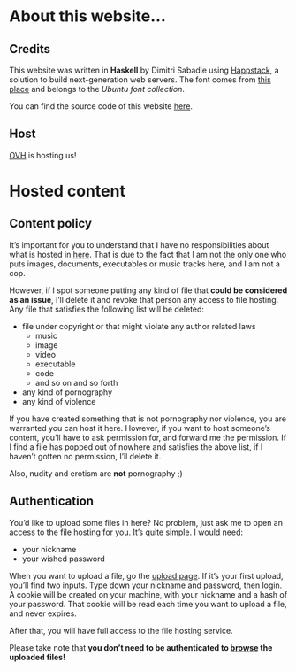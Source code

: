 ﻿# About this website…

## Credits

This website was written in **Haskell** by Dimitri Sabadie using
[Happstack](http://happstack.com/), a solution to build next-generation web
servers. The font comes from
[this place](http://www.google.com/fonts#UsePlace:use/Collection:Ubuntu) and
belongs to the *Ubuntu font collection*.

You can find the source code of this website
[here](https://github.com/phaazon/phaazon.net).

## Host

[OVH](http://www.ovh.com) is hosting us!

# Hosted content

## Content policy

It’s important for you to understand that I have no responsibilities about
what is hosted in [here](/browse). That is due to the fact that I am not the
only one who puts images, documents, executables or music tracks here, and I am
not a cop.

However, if I spot someone putting any kind of file that **could be
considered as an issue**, I’ll delete it and revoke that person
any access to file hosting. Any file that satisfies the following list will be
deleted:

- file under copyright or that might violate any author related laws
    - music
    - image
    - video
    - executable
    - code
    - and so on and so forth
- any kind of pornography
- any kind of violence

If you have created something that is not pornography nor violence, you are
warranted you can host it here. However, if you want to host someone’s content,
you’ll have to ask permission for, and forward me the permission. If I find
a file has popped out of nowhere and satisfies the above list, if I haven’t
gotten no permission, I’ll delete it.

Also, nudity and erotism are **not** pornography ;)

## Authentication

You’d like to upload some files in here? No problem, just ask me to open an
access to the file hosting for you. It’s quite simple. I would need:

- your nickname
- your wished password

When you want to upload a file, go the [upload page](/upload). If it’s your
first upload, you’ll find two inputs. Type down your nickname and password,
then login. A cookie will be created on your machine, with your nickname and a
hash of your password. That cookie will be read each time you want to upload a
file, and never expires.

After that, you will have full access to the file hosting service.

Please take note that **you don’t need to be authenticated to [browse](/browse)
the uploaded files!**
